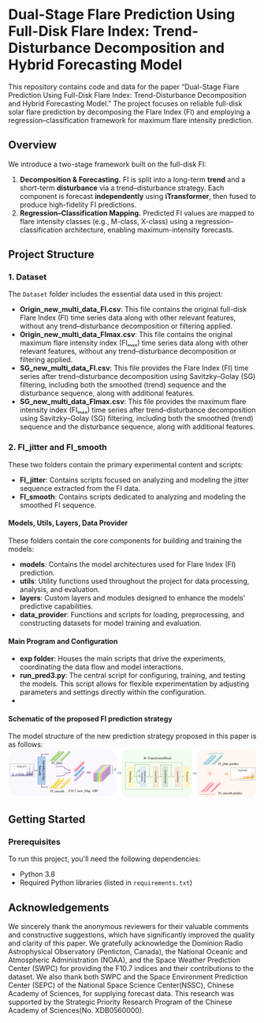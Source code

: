 # Dual-Stage Flare Prediction Using Full-Disk Flare Index: Trend-Disturbance Decomposition and Hybrid Forecasting Model

This repository contains code and data for the paper “Dual-Stage Flare Prediction Using Full-Disk Flare Index: Trend-Disturbance Decomposition and Hybrid Forecasting Model.” The project focuses on reliable full-disk solar flare prediction by decomposing the Flare Index (FI) and employing a regression–classification framework for maximum flare intensity prediction.

## Overview
We introduce a two-stage framework built on the full-disk FI:
1. **Decomposition & Forecasting.** FI is split into a long-term **trend** and a short-term **disturbance** via a trend–disturbance strategy. Each component is forecast **independently** using **iTransformer**, then fused to produce high-fidelity FI predictions.  
2. **Regression–Classification Mapping.** Predicted FI values are mapped to flare intensity classes (e.g., M-class, X-class) using a regression–classification architecture, enabling maximum-intensity forecasts.

## Project Structure

### 1. Dataset
The `Dataset` folder includes the essential data used in this project:

- **Origin_new_multi_data_FI.csv**: This file contains the original full-disk Flare Index (FI) time series data along with other relevant features, without any trend–disturbance decomposition or filtering applied.  
- **Origin_new_multi_data_FImax.csv**: This file contains the original maximum flare intensity index (FIₘₐₓ) time series data along with other relevant features, without any trend–disturbance decomposition or filtering applied.  
- **SG_new_multi_data_FI.csv**: This file provides the Flare Index (FI) time series after trend–disturbance decomposition using Savitzky–Golay (SG) filtering, including both the smoothed (trend) sequence and the disturbance sequence, along with additional features.  
- **SG_new_multi_data_FImax.csv**: This file provides the maximum flare intensity index (FIₘₐₓ) time series after trend–disturbance decomposition using Savitzky–Golay (SG) filtering, including both the smoothed (trend) sequence and the disturbance sequence, along with additional features.

### 2. FI_jitter and FI_smooth
These two folders contain the primary experimental content and scripts:

- **FI_jitter**: Contains scripts focused on analyzing and modeling the jitter sequence extracted from the FI data.
- **FI_smooth**: Contains scripts dedicated to analyzing and modeling the smoothed FI sequence.

#### Models, Utils, Layers, Data Provider
These folders contain the core components for building and training the models:

- **models**: Contains the model architectures used for Flare Index (FI) prediction.  
- **utils**: Utility functions used throughout the project for data processing, analysis, and evaluation.  
- **layers**: Custom layers and modules designed to enhance the models' predictive capabilities.  
- **data_provider**: Functions and scripts for loading, preprocessing, and constructing datasets for model training and evaluation.


#### Main Program and Configuration

- **exp folder**: Houses the main scripts that drive the experiments, coordinating the data flow and model interactions.
- **run_pred3.py**: The central script for configuring, training, and testing the models. This script allows for flexible experimentation by adjusting parameters and settings directly within the configuration.
- 
#### Schematic of the proposed FI prediction strategy
The model structure of the new prediction strategy proposed in this paper is as follows:
![Diagram of the model structure](figures/model.png)


## Getting Started

### Prerequisites
To run this project, you'll need the following dependencies:

- Python 3.8
- Required Python libraries (listed in `requirements.txt`)

  
## Acknowledgements
We sincerely thank the anonymous reviewers for their valuable comments and constructive suggestions, which have significantly improved the quality and clarity of this paper. We gratefully acknowledge the Dominion Radio Astrophysical Observatory (Penticton, Canada), the National Oceanic and Atmospheric Administration (NOAA), and the Space Weather Prediction Center (SWPC) for providing the F10.7 indices and their contributions to the dataset. We also thank both SWPC and the Space Environment Prediction Center (SEPC) of the National Space Science Center(NSSC), Chinese Academy of Sciences, for supplying forecast data. This research was supported by the Strategic Priority Research Program of the Chinese Academy of Sciences(No. XDB0560000).
